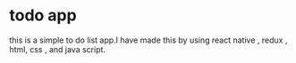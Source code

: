 # todo app
 this is a simple to do list  app.I have made this by using react native , redux , html, css , and java script.


